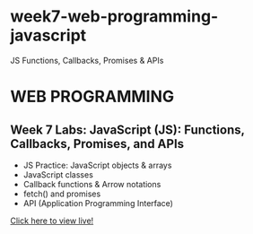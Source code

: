 # week7-web-programming-javascript
JS Functions, Callbacks, Promises &amp; APIs

<h1>WEB PROGRAMMING</h1>

<h2>Week 7 Labs: JavaScript (JS): Functions, Callbacks, Promises, and APIs</h2>

<ul>
  <li>JS Practice: JavaScript objects & arrays</li>
  <li>JavaScript classes</li>
  <li>Callback functions & Arrow notations</li>
  <li>fetch() and promises</li>
  <li>API (Application Programming Interface)</li>
</ul>

<a href="https://myverdict.github.io/week7-web-programming-javascript/index.html">
    Click here to view live!</a> 
    
